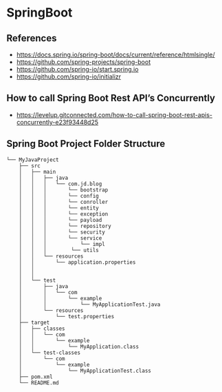# SpringBoot

## References
* <https://docs.spring.io/spring-boot/docs/current/reference/htmlsingle/>
* <https://github.com/spring-projects/spring-boot>
* <https://github.com/spring-io/start.spring.io>
* <https://github.com/spring-io/initializr>

## How to call Spring Boot Rest API’s Concurrently
- https://levelup.gitconnected.com/how-to-call-spring-boot-rest-apis-concurrently-e23f93448d25

## Spring Boot Project Folder Structure
```
└── MyJavaProject
    ├── src
    │   ├── main
    │   │   ├── java
    │   │   │   └── com.jd.blog
    │   │   │       └── bootstrap
    │   │   │       └── config
    │   │   │       └── conroller
    │   │   │       └── entity
    │   │   │       └── exception
    │   │   │       └── payload
    │   │   │       └── repository
    │   │   │       └── security
    │   │   │       └── service
    │   │   │           └── impl
    │   │   │        └── utils
    │   │   └── resources
    │   │       └── application.properties
    │   │   
    │   │       
    │   └── test
    │       ├── java
    │       │   └── com
    │       │       └── example
    │       │           └── MyApplicationTest.java
    │       └── resources
    │           └── test.properties
    ├── target
    │   ├── classes
    │   │   └── com
    │   │       └── example
    │   │           └── MyApplication.class
    │   └── test-classes
    │       └── com
    │           └── example
    │               └── MyApplicationTest.class
    ├── pom.xml
    └── README.md

```

